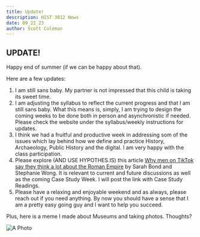 ```yaml
---
title: Update!
description: HIST 3812 News
date: 09_22_23
author: Scott Coleman
---
```

## UPDATE!

Happy end of summer (if we can be happy about that).

Here are a few updates:
1. I am still sans baby. My partner is not impressed that this child is taking its sweet time. 
2. I am adjusting the syllabus to reflect the current progress and that I am still sans baby. What this means is, simply, I am trying to design the coming weeks to be done both in person and asynchronistic if needed. Please check the website under the syllabus/weekly instructions for updates. 
3. I think we had a fruitful and productive week in addressing som of the issues which lay behind how we define and practice History, Archaeology, Public History and the digital. I am very happy with the class participation. 
4. Please explore (AND USE HYPOTHES.IS) this article [Why men on TikTok say they think a lot about the Roman Empire](https://www.msnbc.com/opinion/msnbc-opinion/men-roman-empire-tiktok-trend-rcna105780) by Sarah Bond and Stephanie Wong. It is relevant to current and future discussions as well as the coming Case Study Week. I will post the link with Case Study Readings.
5. Please have a relaxing and enjoyable weekend and as always, please reach out if you need anything. By now you should have a sense that I am a pretty easy going guy and I want to help you succeed. 

Plus, here is a meme I made about Museums and taking photos. Thoughts?

![A Photo](MEMES/APhoto.jpg)


